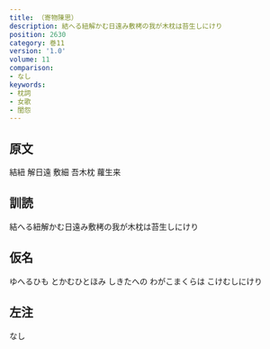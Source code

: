 ```yaml
---
title: （寄物陳思）
description: 結へる紐解かむ日遠み敷栲の我が木枕は苔生しにけり
position: 2630
category: 巻11
version: '1.0'
volume: 11
comparison:
- なし
keywords:
- 枕詞
- 女歌
- 閨怨
---
```


## 原文

結紐 解日遠 敷細 吾木枕 蘿生来

## 訓読

結へる紐解かむ日遠み敷栲の我が木枕は苔生しにけり

## 仮名

ゆへるひも とかむひとほみ しきたへの わがこまくらは こけむしにけり

## 左注

なし
